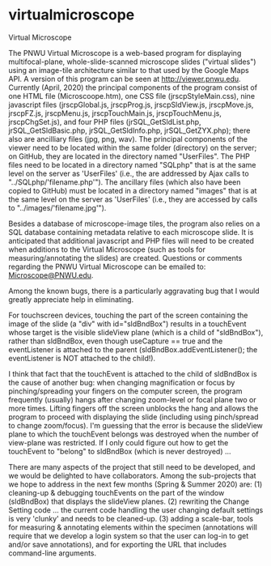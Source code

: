 # virtualmicroscope
Virtual Microscope

The PNWU Virtual Microscope is a web-based program for displaying multifocal-plane, whole-slide-scanned microscope slides ("virtual slides") using an image-tile architecture similar to that used by the Google Maps API.  A version of this program can be seen at http://viewer.pnwu.edu.  Currently (April, 2020) the principal components of the program consist of one HTML file (Microscoope.htm), one CSS file (jrscpStyleMain.css), nine javascript files (jrscpGlobal.js, jrscpProg.js, jrscpSldView.js, jrscpMove.js, jrscpFZ.js, jrscpMenu.js, jrscpTouchMain.js, jrscpTouchMenu.js, jrscpChgSet.js), and four PHP files (jrSQL_GetSldList.php, jrSQL_GetSldBasic.php, jrSQL_GetSldInfo.php, jrSQL_GetZYX.php); there also are ancilliary files (jpg, png, wav).  The principal components of the viewer need to be located within the same folder (directory) on the server; on GitHub, they are located in the directory named "UserFiles".  The PHP files need to be located in a directory named "SQLphp" that is at the same level on the server as 'UserFiles' (i.e., the are addressed by Ajax calls to "../SQLphp/'filename.php'").  The ancillary files (which also have been copied to GitHub) must be located in a directory named "images" that is at the same level on the server as 'UserFiles' (i.e., they are accessed by calls to "../images/'filename.jpg'").

Besides a database of microscope-image tiles, the program also relies on a SQL database containing metadata relative to each microscope slide.  It is anticipated that additional javascript and PHP files will need to be created when additions to the Virtual Microscope (such as tools for measuring/annotating the slides) are created.
Questions or comments regarding the PNWU Virtual Microscope can be emailed to:  Microscope@PNWU.edu.

Among the known bugs, there is a particularly aggravating bug that I would greatly appreciate help in eliminating.

For touchscreen devices, touching the part of the screen containing the image of the slide (a "div" with id="sldBndBox") results in a touchEvent whose target is the visible slideView plane (which is a child of "sldBndBox"), rather than sldBndBox, even though useCapture == true and the eventListener is attached to the parent (sldBndBox.addEventListener(); the eventListener is NOT attached to the child!).

I think that fact that the touchEvent is attached to the child of sldBndBox is the cause of another bug: when changing magnification or focus by pinching/spreading your fingers on the computer screen, the program frequently (usually) hangs after changing zoom-level or focal plane two or more times.  Lifting fingers off the screen unblocks the hang and allows the program to proceed with displaying the slide (including using pinch/spread to change zoom/focus). I'm guessing that the error is because the slideView plane to which the touchEvent belongs was destroyed when the number of view-plane was restricted.  If I only could figure out how to get the touchEvent to "belong" to sldBndBox (which is never destroyed) ... 
  
There are many aspects of the project that still need to be developed, and we would be delighted to have collaborators.  Among the sub-projects that we hope to address in the next few months (Spring & Summer 2020) are:
  (1) cleaning-up & debugging touchEvents on the part of the window (sldBndBox) that displays the slideView planes.
  (2) rewriting the Change Setting code ... the current code handling the user changing default settings is very 'clunky' and needs to be cleaned-up.
  (3) adding a scale-bar, tools for measuring & annotating elements within the specimen (annotations will require that we develop a login system so that the user can log-in to get and/or save annotations), and for exporting the URL that includes command-line arguments.
